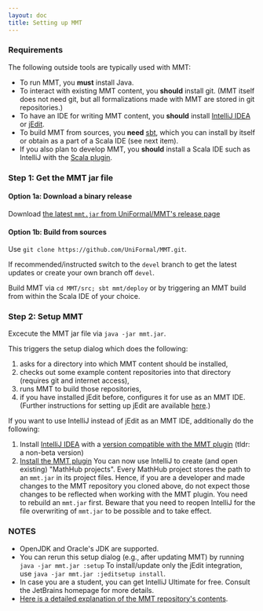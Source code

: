 ```yaml
---
layout: doc
title: Setting up MMT
---
```


### Requirements

The following outside tools are typically used with MMT:

* To run MMT, you **must** install Java.
* To interact with existing MMT content, you **should** install git.
(MMT itself does not need git, but all formalizations made with MMT are stored in git repositories.)
* To have an IDE for writing MMT content, you **should** install [IntelliJ IDEA](https://www.jetbrains.com/idea/) or [jEdit](http://jedit.org/).
* To build MMT from sources, you **need** [sbt](https://www.scala-sbt.org/), which you can install by itself or obtain as a part of a Scala IDE (see next item).
* If you also plan to develop MMT, you **should** install a Scala IDE such as IntelliJ with the [Scala plugin](https://plugins.jetbrains.com/plugin/1347-scala).

### Step 1: Get the MMT jar file

#### Option 1a: Download a binary release

Download [the latest `mmt.jar` from UniFormal/MMT's release page](https://github.com/UniFormal/MMT/releases/latest)

#### Option 1b: Build from sources

Use `git clone https://github.com/UniFormal/MMT.git`.

If recommended/instructed switch to the `devel` branch to get the latest updates or create your own branch off `devel`.

Build MMT via `cd MMT/src; sbt mmt/deploy` or by triggering an MMT build from within the Scala IDE of your choice.

### Step 2: Setup MMT

Excecute the MMT jar file via `java -jar mmt.jar`.

This triggers the setup dialog which does the following:
1. asks for a directory into which MMT content should be installed,
1. checks out some example content repositories into that directory (requires git and internet access),
1. runs MMT to build those repositories,
1. if you have installed jEdit before, configures it for use as an MMT IDE.
   (Further instructions for setting up jEdit are available [here](jedit).)



If you want to use IntelliJ instead of jEdit as an MMT IDE, additionally do the following:
1. Install [IntelliJ IDEA](https://www.jetbrains.com/idea/) with a [version compatible with the MMT plugin](https://plugins.jetbrains.com/plugin/11450-mmt/versions) (tldr: a non-beta version)
2. [Install the MMT plugin](https://uniformal.github.io/doc/applications/intellij/)
You can now use IntelliJ to create (and open existing) "MathHub projects".
Every MathHub project stores the path to an `mmt.jar` in its project files.
Hence, if you are a developer and made changes to the MMT repository you cloned above, do not expect those changes to be reflected when working with the MMT plugin. You need to rebuild an `mmt.jar` first. Beware that you need to reopen IntelliJ for the file overwriting of `mmt.jar` to be possible and to take effect.


### NOTES

- OpenJDK and Oracle's JDK are supported.
- You can rerun this setup dialog (e.g., after updating MMT) by running `java -jar mmt.jar :setup`
  To install/update only the jEdit integration, use `java -jar mmt.jar :jeditsetup install`.
- In case you are a student, you can get IntelliJ Ultimate for free. Consult the JetBrains homepage for more details.
- [Here is a detailed explanation of the MMT repository's contents](repo).


